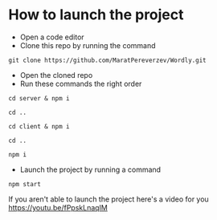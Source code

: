 # How to launch the project

- Open a code editor
- Clone this repo by running the command

```
git clone https://github.com/MaratPereverzev/Wordly.git
```

- Open the cloned repo
- Run these commands the right order

```
cd server & npm i
```

```
cd ..
```

```
cd client & npm i
```

```
cd ..
```

```
npm i
```

- Launch the project by running a command

```
npm start
```

If you aren't able to launch the project here's a video for you
https://youtu.be/fPpskLnaqIM
